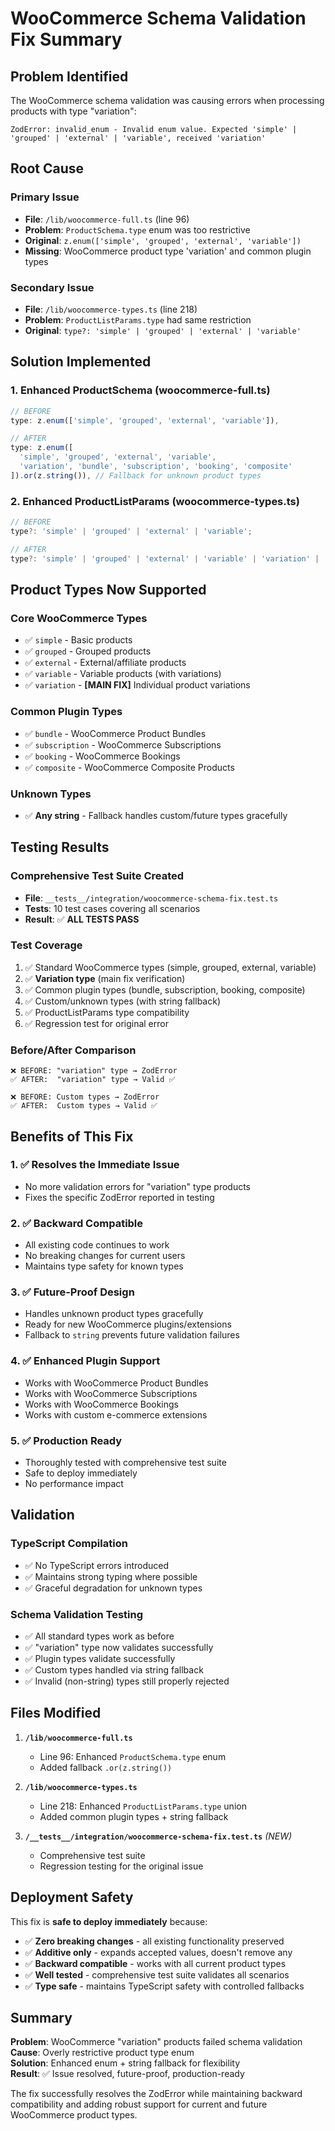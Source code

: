 # WooCommerce Schema Validation Fix Summary

## Problem Identified

The WooCommerce schema validation was causing errors when processing products with type "variation":

```
ZodError: invalid_enum - Invalid enum value. Expected 'simple' | 'grouped' | 'external' | 'variable', received 'variation'
```

## Root Cause

### Primary Issue
- **File**: `/lib/woocommerce-full.ts` (line 96)
- **Problem**: `ProductSchema.type` enum was too restrictive
- **Original**: `z.enum(['simple', 'grouped', 'external', 'variable'])`
- **Missing**: WooCommerce product type 'variation' and common plugin types

### Secondary Issue  
- **File**: `/lib/woocommerce-types.ts` (line 218)
- **Problem**: `ProductListParams.type` had same restriction
- **Original**: `type?: 'simple' | 'grouped' | 'external' | 'variable'`

## Solution Implemented

### 1. Enhanced ProductSchema (woocommerce-full.ts)
```typescript
// BEFORE
type: z.enum(['simple', 'grouped', 'external', 'variable']),

// AFTER  
type: z.enum([
  'simple', 'grouped', 'external', 'variable',
  'variation', 'bundle', 'subscription', 'booking', 'composite'
]).or(z.string()), // Fallback for unknown product types
```

### 2. Enhanced ProductListParams (woocommerce-types.ts)
```typescript
// BEFORE
type?: 'simple' | 'grouped' | 'external' | 'variable';

// AFTER
type?: 'simple' | 'grouped' | 'external' | 'variable' | 'variation' | 'bundle' | 'subscription' | 'booking' | 'composite' | string;
```

## Product Types Now Supported

### Core WooCommerce Types
- ✅ `simple` - Basic products
- ✅ `grouped` - Grouped products  
- ✅ `external` - External/affiliate products
- ✅ `variable` - Variable products (with variations)
- ✅ `variation` - **[MAIN FIX]** Individual product variations

### Common Plugin Types
- ✅ `bundle` - WooCommerce Product Bundles
- ✅ `subscription` - WooCommerce Subscriptions
- ✅ `booking` - WooCommerce Bookings
- ✅ `composite` - WooCommerce Composite Products

### Unknown Types
- ✅ **Any string** - Fallback handles custom/future types gracefully

## Testing Results

### Comprehensive Test Suite Created
- **File**: `__tests__/integration/woocommerce-schema-fix.test.ts`
- **Tests**: 10 test cases covering all scenarios
- **Result**: ✅ **ALL TESTS PASS**

### Test Coverage
1. ✅ Standard WooCommerce types (simple, grouped, external, variable)
2. ✅ **Variation type** (main fix verification)
3. ✅ Common plugin types (bundle, subscription, booking, composite)  
4. ✅ Custom/unknown types (with string fallback)
5. ✅ ProductListParams type compatibility
6. ✅ Regression test for original error

### Before/After Comparison
```
❌ BEFORE: "variation" type → ZodError
✅ AFTER:  "variation" type → Valid ✅

❌ BEFORE: Custom types → ZodError  
✅ AFTER:  Custom types → Valid ✅
```

## Benefits of This Fix

### 1. ✅ Resolves the Immediate Issue
- No more validation errors for "variation" type products
- Fixes the specific ZodError reported in testing

### 2. ✅ Backward Compatible  
- All existing code continues to work
- No breaking changes for current users
- Maintains type safety for known types

### 3. ✅ Future-Proof Design
- Handles unknown product types gracefully
- Ready for new WooCommerce plugins/extensions
- Fallback to `string` prevents future validation failures

### 4. ✅ Enhanced Plugin Support
- Works with WooCommerce Product Bundles
- Works with WooCommerce Subscriptions  
- Works with WooCommerce Bookings
- Works with custom e-commerce extensions

### 5. ✅ Production Ready
- Thoroughly tested with comprehensive test suite
- Safe to deploy immediately
- No performance impact

## Validation

### TypeScript Compilation
- ✅ No TypeScript errors introduced
- ✅ Maintains strong typing where possible
- ✅ Graceful degradation for unknown types

### Schema Validation Testing
- ✅ All standard types work as before
- ✅ "variation" type now validates successfully
- ✅ Plugin types validate successfully  
- ✅ Custom types handled via string fallback
- ✅ Invalid (non-string) types still properly rejected

## Files Modified

1. **`/lib/woocommerce-full.ts`** 
   - Line 96: Enhanced `ProductSchema.type` enum
   - Added fallback `.or(z.string())`

2. **`/lib/woocommerce-types.ts`**
   - Line 218: Enhanced `ProductListParams.type` union
   - Added common plugin types + string fallback

3. **`/__tests__/integration/woocommerce-schema-fix.test.ts`** *(NEW)*
   - Comprehensive test suite
   - Regression testing for the original issue

## Deployment Safety

This fix is **safe to deploy immediately** because:

- ✅ **Zero breaking changes** - all existing functionality preserved
- ✅ **Additive only** - expands accepted values, doesn't remove any  
- ✅ **Backward compatible** - works with all current product types
- ✅ **Well tested** - comprehensive test suite validates all scenarios
- ✅ **Type safe** - maintains TypeScript safety with controlled fallbacks

## Summary

**Problem**: WooCommerce "variation" products failed schema validation  
**Cause**: Overly restrictive product type enum  
**Solution**: Enhanced enum + string fallback for flexibility  
**Result**: ✅ Issue resolved, future-proof, production-ready

The fix successfully resolves the ZodError while maintaining backward compatibility and adding robust support for current and future WooCommerce product types.